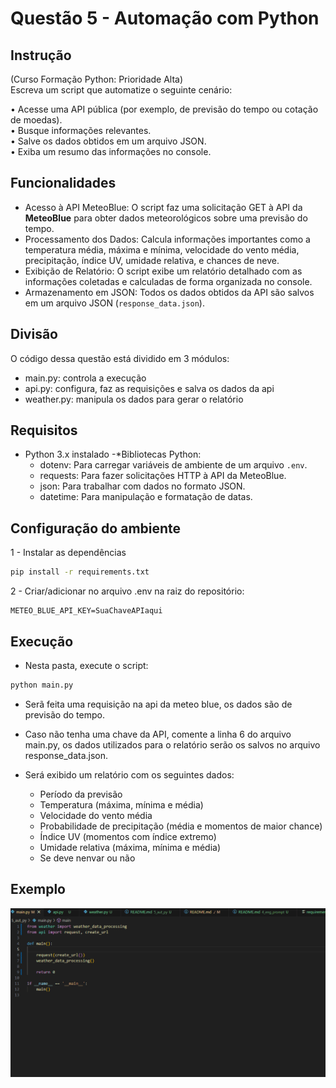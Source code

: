 # Questão 5 - Automação com Python 

## Instrução

(Curso Formação Python: Prioridade Alta)  
Escreva um script que automatize o seguinte cenário: 

• Acesse uma API pública (por exemplo, de previsão do tempo ou cotação de 
moedas).  
• Busque informações relevantes.  
• Salve os dados obtidos em um arquivo JSON.  
• Exiba um resumo das informações no console. 

## Funcionalidades

- Acesso à API MeteoBlue: O script faz uma solicitação GET à API da **MeteoBlue** para obter dados meteorológicos sobre uma previsão do tempo.
- Processamento dos Dados: Calcula informações importantes como a temperatura média, máxima e mínima, velocidade do vento média, precipitação, índice UV, umidade relativa, e chances de neve.
- Exibição de Relatório: O script exibe um relatório detalhado com as informações coletadas e calculadas de forma organizada no console.
- Armazenamento em JSON: Todos os dados obtidos da API são salvos em um arquivo JSON (`response_data.json`).

## Divisão

O código dessa questão está dividido em 3 módulos:

- main.py: controla a execução
- api.py: configura, faz as requisições e salva os dados da api
- weather.py: manipula os dados para gerar o relatório

## Requisitos

- Python 3.x instalado
-*Bibliotecas Python:
  - dotenv: Para carregar variáveis de ambiente de um arquivo `.env`.
  - requests: Para fazer solicitações HTTP à API da MeteoBlue.
  - json: Para trabalhar com dados no formato JSON.
  - datetime: Para manipulação e formatação de datas.

## Configuração do ambiente

1 - Instalar as dependências

```bash
pip install -r requirements.txt
```

2 - Criar/adicionar no arquivo .env na raiz do repositório:

```
METEO_BLUE_API_KEY=SuaChaveAPIaqui
```

## Execução

- Nesta pasta, execute o script:

```bash
python main.py
```

- Serã feita uma requisição na api da meteo blue, os dados são de previsão do tempo.
- Caso não tenha uma chave da API, comente a linha 6 do arquivo main.py, os dados utilizados para o relatório serão os salvos no arquivo response_data.json.
- Será exibido um relatório com os seguintes dados:

    - Período da previsão
    - Temperatura (máxima, mínima e média)
    - Velocidade do vento média
    - Probabilidade de precipitação (média e momentos de maior chance)
    - Índice UV (momentos com índice extremo)
    - Umidade relativa (máxima, mínima e média)
    - Se deve nenvar ou não

## Exemplo

![questão 5](../exemplos/questao-5.gif)